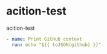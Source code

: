 # acition-test
acition-test

```yaml
- name: Print GitHub context
  run: echo "${{ toJSON(github) }}"
```

[//]: # (这是第三次提交)
